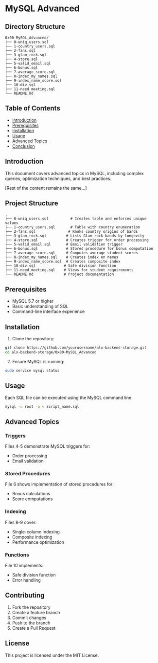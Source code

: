 # MySQL Advanced

## Directory Structure
```
0x00-MySQL_Advanced/
├── 0-uniq_users.sql
├── 1-country_users.sql
├── 2-fans.sql
├── 3-glam_rock.sql
├── 4-store.sql
├── 5-valid_email.sql
├── 6-bonus.sql
├── 7-average_score.sql
├── 8-index_my_names.sql
├── 9-index_name_score.sql
├── 10-div.sql
├── 11-need_meeting.sql
└── README.md
```

## Table of Contents
- [Introduction](#introduction)
- [Prerequisites](#prerequisites)
- [Installation](#installation)
- [Usage](#usage)
- [Advanced Topics](#advanced-topics)
- [Conclusion](#conclusion)

## Introduction
This document covers advanced topics in MySQL, including complex queries, optimization techniques, and best practices.

[Rest of the content remains the same...]
## Project Structure
```
.
├── 0-uniq_users.sql          # Creates table and enforces unique values
├── 1-country_users.sql       # Table with country enumeration
├── 2-fans.sql               # Ranks country origins of bands
├── 3-glam_rock.sql         # Lists Glam rock bands by longevity
├── 4-store.sql             # Creates trigger for order processing
├── 5-valid_email.sql       # Email validation trigger
├── 6-bonus.sql             # Stored procedure for bonus computation
├── 7-average_score.sql     # Computes average student scores
├── 8-index_my_names.sql    # Creates index on names
├── 9-index_name_score.sql  # Creates composite index
├── 10-div.sql             # Safe division function
├── 11-need_meeting.sql    # Views for student requirements
└── README.md              # Project documentation
```

## Prerequisites
- MySQL 5.7 or higher
- Basic understanding of SQL
- Command-line interface experience

## Installation
1. Clone the repository:
```bash
git clone https://github.com/yourusername/alx-backend-storage.git
cd alx-backend-storage/0x00-MySQL_Advanced
```

2. Ensure MySQL is running:
```bash
sudo service mysql status
```

## Usage
Each SQL file can be executed using the MySQL command line:
```bash
mysql -u root -p < script_name.sql
```

## Advanced Topics
### Triggers
Files 4-5 demonstrate MySQL triggers for:
- Order processing
- Email validation

### Stored Procedures
File 6 shows implementation of stored procedures for:
- Bonus calculations
- Score computations

### Indexing
Files 8-9 cover:
- Single-column indexing
- Composite indexing
- Performance optimization

### Functions
File 10 implements:
- Safe division function
- Error handling

## Contributing
1. Fork the repository
2. Create a feature branch
3. Commit changes
4. Push to the branch
5. Create a Pull Request

## License
This project is licensed under the MIT License.
